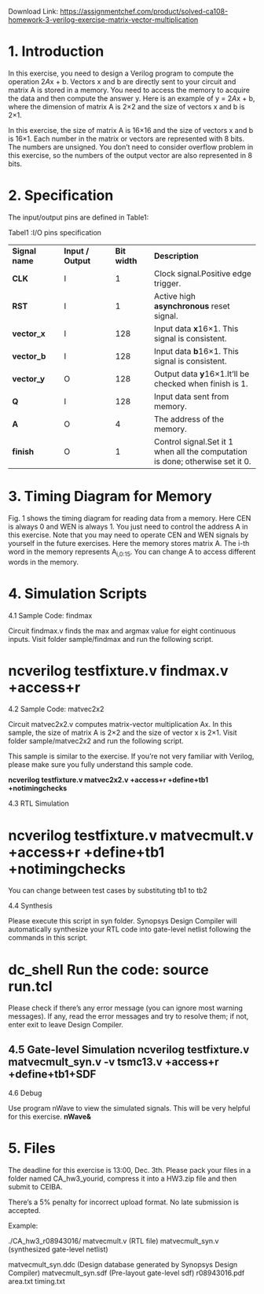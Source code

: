 Download Link: https://assignmentchef.com/product/solved-ca108-homework-3-verilog-exercise-matrix-vector-multiplication
<br>



<h1>1.      Introduction</h1>

In this exercise, you need to design a Verilog program to compute the operation 2*A*x + b. Vectors x and b are directly sent to your circuit and matrix A is stored in a memory. You need to access the memory to acquire the data and then compute the answer y. Here is an example of y = 2*A*x + b, where the dimension of matrix A is 2×2 and the size of vectors x and b is 2×1.




In this exercise, the size of matrix A is 16×16 and the size of vectors x and b is 16×1. Each number in the matrix or vectors are represented with 8 bits. The numbers are unsigned. You don’t need to consider overflow problem in this exercise, so the numbers of the output vector are also represented in 8 bits.




<h1>2.      Specification</h1>

The input/output pins are defined in Table1:

Tabel1 :I/O pins specification

<table width="553">

 <tbody>

  <tr>

   <td width="104"><strong>Signal name </strong></td>

   <td width="113"><strong>Input / Output </strong></td>

   <td width="76"><strong>Bit width </strong></td>

   <td width="260"><strong>Description </strong></td>

  </tr>

  <tr>

   <td width="104"><strong>CLK </strong></td>

   <td width="113">I</td>

   <td width="76">1</td>

   <td width="260">Clock signal.Positive edge trigger.</td>

  </tr>

  <tr>

   <td width="104"><strong>RST </strong></td>

   <td width="113">I</td>

   <td width="76">1</td>

   <td width="260">Active high <strong>asynchronous</strong> reset signal.</td>

  </tr>

  <tr>

   <td width="104"><strong>vector_x </strong></td>

   <td width="113">I</td>

   <td width="76">128</td>

   <td width="260">Input data <strong>x</strong>16×1. This signal is consistent.</td>

  </tr>

  <tr>

   <td width="104"><strong>vector_b </strong></td>

   <td width="113">I</td>

   <td width="76">128</td>

   <td width="260">Input data <strong>b</strong>16×1. This signal is consistent.</td>

  </tr>

  <tr>

   <td width="104"><strong>vector_y </strong></td>

   <td width="113">O</td>

   <td width="76">128</td>

   <td width="260">Output data <strong>y</strong>16×1.It’ll be checked when finish is 1.</td>

  </tr>

  <tr>

   <td width="104"><strong>Q </strong></td>

   <td width="113">I</td>

   <td width="76">128</td>

   <td width="260">Input data sent from memory.</td>

  </tr>

  <tr>

   <td width="104"><strong>A </strong></td>

   <td width="113">O</td>

   <td width="76">4</td>

   <td width="260">The address of the memory.</td>

  </tr>

  <tr>

   <td width="104"><strong>finish </strong></td>

   <td width="113">O</td>

   <td width="76">1</td>

   <td width="260">Control signal.Set it 1 when all the computation is done; otherwise set it 0.</td>

  </tr>

 </tbody>

</table>







<h1>3.      Timing Diagram for Memory</h1>

Fig. 1 shows the timing diagram for reading data from a memory. Here CEN is always 0 and WEN is always 1. You just need to control the address A in this exercise. Note that you may need to operate CEN and WEN signals by yourself in the future exercises. Here the memory stores matrix A. The i-th word in the memory represents A<sub>i,0:15</sub>. You can change A to access different words in the memory.







<h1>4.      Simulation Scripts</h1>

4.1 Sample Code: findmax

Circuit findmax.v finds the max and argmax value for eight continuous inputs. Visit folder sample/findmax and run the following script.

<h1>ncverilog testfixture.v findmax.v +access+r</h1>

4.2 Sample Code: matvec2x2

Circuit matvec2x2.v computes matrix-vector multiplication Ax. In this sample, the size of matrix A is 2×2 and the size of vector x is 2×1. Visit folder sample/matvec2x2 and run the following script.

This sample is similar to the exercise. If you’re not very familiar with Verilog, please make sure you fully understand this sample code.

<strong>ncverilog testfixture.v matvec2x2.v +access+r +define+tb1 +notimingchecks </strong>

4.3 RTL Simulation

<h1>ncverilog testfixture.v matvecmult.v +access+r +define+tb1 +notimingchecks</h1>

You can change between test cases by substituting tb1 to tb2

4.4 Synthesis

Please execute this script in syn folder. Synopsys Design Compiler will automatically synthesize your RTL code into gate-level netlist following the commands in this script.

<h1>dc_shell Run the code: source run.tcl</h1>

Please check if there’s any error message (you can ignore most warning messages). If any, read the error messages and try to resolve them; if not, enter exit to leave Design Compiler.

<h2>4.5               Gate-level Simulation ncverilog testfixture.v matvecmult_syn.v -v tsmc13.v +access+r +define+tb1+SDF</h2>

4.6 Debug

Use program nWave to view the simulated signals. This will be very helpful for this exercise. <strong>nWave&amp; </strong>

<strong> </strong>

<h1>5.      Files</h1>

The deadline for this exercise is 13:00, Dec. 3th. Please pack your files in a folder named CA_hw3_yourid, compress it into a HW3.zip file and then submit to CEIBA.

There’s a 5% penalty for incorrect upload format. No late submission is accepted.

Example:

./CA_hw3_r08943016/  matvecmult.v    (RTL file)  matvecmult_syn.v   (synthesized gate-level netlist)

matvecmult_syn.ddc (Design database generated by Synopsys Design Compiler) <strong>  </strong>matvecmult_syn.sdf (Pre-layout gate-level sdf)          r08943016.pdf            area.txt            timing.txt